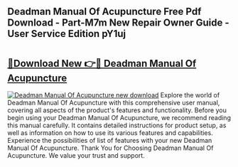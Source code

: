 ## Deadman Manual Of Acupuncture Free Pdf Download - Part-M7m New Repair Owner Guide - User Service Edition pY1uj

# <h2><a href="http://bc47198.oget.top/?id=Deadman+Manual+Of+Acupuncture">🔗Download New 👉🔴 Deadman Manual Of Acupuncture</a></h2>

[![Deadman Manual Of Acupuncture new download](https://i.imgur.com/5g1atiW.png)](http://bc47198.oget.top/?id=Deadman+Manual+Of+Acupuncture)
Explore the world of Deadman Manual Of Acupuncture with this comprehensive user manual, covering all aspects of the product's features and functionality. Before you begin using your Deadman Manual Of Acupuncture, we recommend reading this manual carefully. It contains detailed instructions for product setup, as well as information on how to use its various features and capabilities. Experience the possibilities of list of features with your new Deadman Manual Of Acupuncture. Thank You for Choosing Deadman Manual Of Acupuncture. We value your trust and support.
